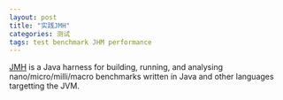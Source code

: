 ```yaml
---
layout: post
title: "实践JMH"
categories: 测试
tags: test benchmark JHM performance
---
```


[JMH](https://github.com/openjdk/jmh) is a Java harness for building, running, and analysing nano/micro/milli/macro benchmarks written in Java and other languages targetting the JVM.

